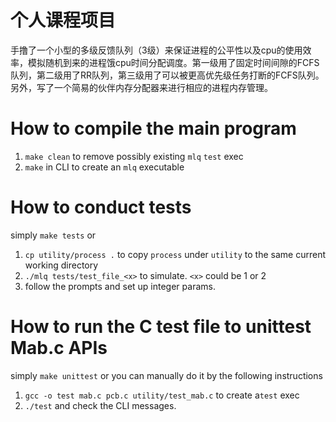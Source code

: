 # 个人课程项目
手撸了一个小型的多级反馈队列（3级）来保证进程的公平性以及cpu的使用效率，模拟随机到来的进程饿cpu时间分配调度。第一级用了固定时间间隙的FCFS队列，第二级用了RR队列，第三级用了可以被更高优先级任务打断的FCFS队列。另外，写了一个简易的伙伴内存分配器来进行相应的进程内存管理。

# How to compile the main program
1. `make clean` to remove possibly existing `mlq` `test` exec
2. `make` in CLI to create an `mlq` executable

# How to conduct tests
simply `make tests`
or 
1. `cp utility/process .` to copy `process` under `utility` to the same current working directory
2. `./mlq tests/test_file_<x>` to simulate. `<x>` could be 1 or 2
3. follow the prompts and set up integer params.

# How to run the C test file to unittest Mab.c APIs
simply `make unittest`
or you can manually do it by the following instructions
1. `gcc -o test mab.c pcb.c utility/test_mab.c` to create a`test` exec
2. `./test` and check the CLI messages.
